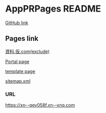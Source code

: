 AppPRPages README
==================
[GitHub link](https://github.com/zwamr6aln/AppPRPages)

Pages link
---------------
[資料.仮.com(exclude)](https://資料.仮.com)

[Portal page](https://資料.仮.com/portal)

[template page](https://資料.仮.com/template)

[sitemap.xml](https://資料.仮.com/sitemap.xml)

### URL
https://xn--qev058f.xn--xnq.com

